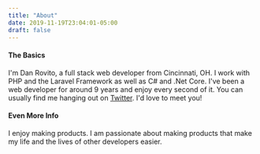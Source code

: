 ```yaml
---
title: "About"
date: 2019-11-19T23:04:01-05:00
draft: false
---
```


#### The Basics

I'm Dan Rovito, a full stack web developer from Cincinnati, OH.  I work with PHP and the Laravel Framework as well as C# and .Net Core.  I've been a web developer for around 9 years and enjoy every second of it.  You can usually find me hanging out on [Twitter](https://twitter.com/danrovito).  I'd love to meet you!

#### Even More Info

I enjoy making products. I am passionate about making products that make my life and the lives of other developers easier.